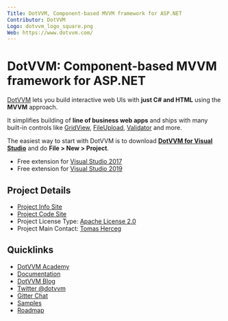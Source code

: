 ```yaml
---
Title: DotVVM, Component-based MVVM framework for ASP.NET
Contributor: DotVVM
Logo: dotvvm_logo_square.png
Web: https://www.dotvvm.com/
---
```

# DotVVM: Component-based MVVM framework for ASP.NET

[DotVVM](https://www.dotvvm.com) lets you build interactive web UIs with **just C# and HTML** using the **MVVM** approach. 

It simplifies building of **line of business web apps** and ships with many built-in controls like [GridView](https://www.dotvvm.com/docs/controls/builtin/GridView/latest), [FileUpload](https://www.dotvvm.com/docs/controls/builtin/FileUpload/latest), [Validator](https://www.dotvvm.com/docs/controls/builtin/Validator/latest) and more. 

The easiest way to start with DotVVM is to download **[DotVVM for Visual Studio](https://www.dotvvm.com/products/dotvvm-for-visual-studio-extension)** and do **File > New > Project**.

* Free extension for [Visual Studio 2017](https://marketplace.visualstudio.com/items?itemName=TomasHerceg.DotVVMforVisualStudio-17892)
* Free extension for [Visual Studio 2019](https://marketplace.visualstudio.com/items?itemName=TomasHerceg.DotVVM-VSExtension2019)

## Project Details

* [Project Info Site](https://www.dotvvm.com)
* [Project Code Site](https://github.com/riganti/dotvvm)
* Project License Type: [Apache License 2.0](https://github.com/riganti/dotvvm/blob/master/LICENSE)
* Project Main Contact: [Tomas Herceg](https://github.com/tomasherceg)

## Quicklinks

* [DotVVM Academy](https://academy.dotvvm.com)
* [Documentation](https://www.dotvvm.com/docs)
* [DotVVM Blog](https://www.dotvvm.com/blog)
* [Twitter @dotvvm](https://twitter.com/dotvvm)
* [Gitter Chat](https://gitter.im/riganti/dotvvm)
* [Samples](https://github.com/search?q=topic%3Adotvvm-sample+org%3Ariganti&type=Repositories)
* [Roadmap](https://github.com/riganti/dotvvm/blob/master/roadmap.md)